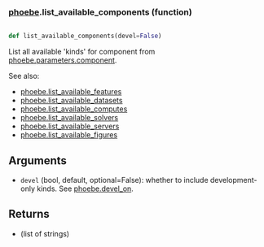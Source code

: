 ### [phoebe](phoebe.md).list_available_components (function)


```py

def list_available_components(devel=False)

```



List all available 'kinds' for component from [phoebe.parameters.component](phoebe.parameters.component.md).

See also:
* [phoebe.list_available_features](phoebe.list_available_features.md)
* [phoebe.list_available_datasets](phoebe.list_available_datasets.md)
* [phoebe.list_available_computes](phoebe.list_available_computes.md)
* [phoebe.list_available_solvers](phoebe.list_available_solvers.md)
* [phoebe.list_available_servers](phoebe.list_available_servers.md)
* [phoebe.list_available_figures](phoebe.list_available_figures.md)

Arguments
-----------
* `devel` (bool, default, optional=False): whether to include development-only
    kinds.  See [phoebe.devel_on](phoebe.devel_on.md).

Returns
---------
* (list of strings)

